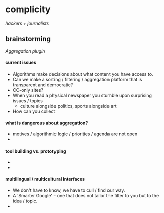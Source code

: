 complicity
===========
_hackers + journalists_

## brainstorming
_Aggregation plugin_

#### current issues
- Algorithms make decisions about what content you have access to.
- Can we make a sorting / filtering / aggregation platform that is transparent and democratic?
- CC-only sites?
- When you read a physical newspaper you stumble upon surprising issues / topics
  * culture alongside politics, sports alongside art
- How can you collect

#### what is dangerous about aggregation?
- motives / algorithmic logic / priorities / agenda are not open
- 

#### tool building vs. prototyping
- 
- 

#### multilingual / multicultural interfaces
- We don't have to know, we have to cull / find our way.
- A 'Smarter Google' - one that does not tailor the filter to you but to the idea / topic.
- 

